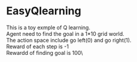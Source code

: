 # EasyQlearning
This is a toy exmple of Q learning.\
Agent need to find the goal in a 1*10 grid world.\
The action space include go left(0) and go right(1).\
Reward of each step is -1\
Rewardd of finding goal is 100\